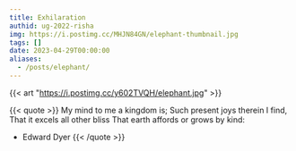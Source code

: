 ```yaml
---
title: Exhilaration
authid: ug-2022-risha
img: https://i.postimg.cc/MHJN84GN/elephant-thumbnail.jpg
tags: []
date: 2023-04-29T00:00:00
aliases:
  - /posts/elephant/
---
```


{{< art "https://i.postimg.cc/y602TVQH/elephant.jpg" >}}

{{< quote >}}
My mind to me a kingdom is;
Such present joys therein I find,
That it excels all other bliss
That earth affords or grows by kind:

- Edward Dyer
  {{< /quote >}}
